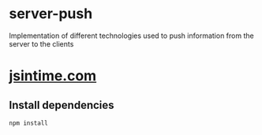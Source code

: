 server-push
===========

Implementation of different technologies used to push information from the server to the clients

# [jsintime.com](http://www.jsintime.com/?p=58)

## Install dependencies

```
npm install
```